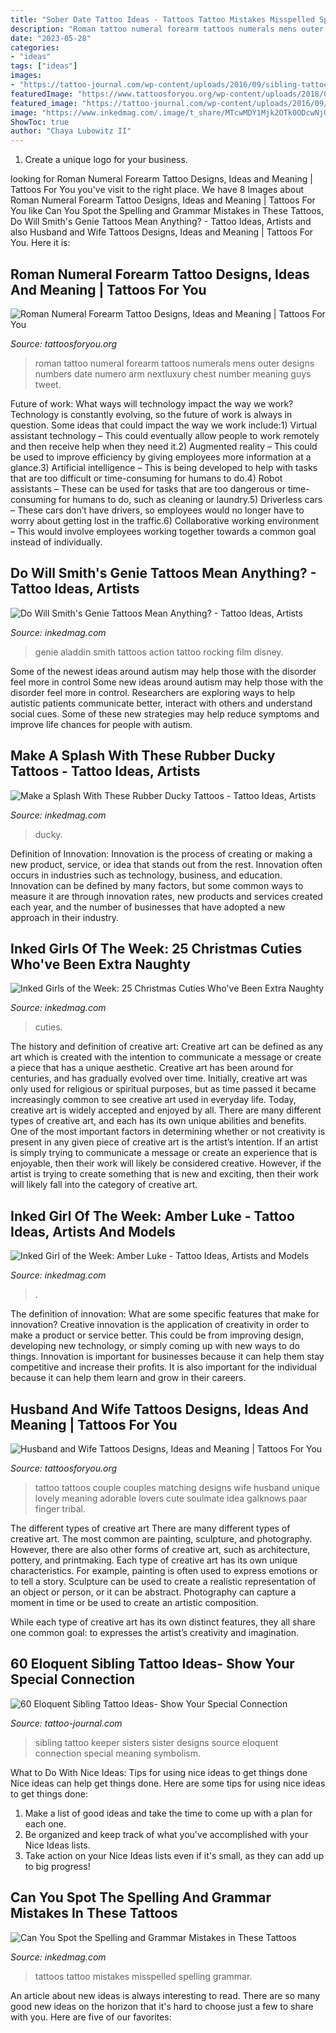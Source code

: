 ```yaml
---
title: "Sober Date Tattoo Ideas - Tattoos Tattoo Mistakes Misspelled Spelling Grammar"
description: "Roman tattoo numeral forearm tattoos numerals mens outer designs numbers date numero arm nextluxury chest number meaning guys tweet"
date: "2023-05-28"
categories:
- "ideas"
tags: ["ideas"]
images:
- "https://tattoo-journal.com/wp-content/uploads/2016/09/sibling-tattoo26-650x403.jpg"
featuredImage: "https://www.tattoosforyou.org/wp-content/uploads/2018/01/Husband-and-Wife-Tattoos-Designs.jpg"
featured_image: "https://tattoo-journal.com/wp-content/uploads/2016/09/sibling-tattoo26-650x403.jpg"
image: "https://www.inkedmag.com/.image/t_share/MTcwMDY1Mjk2OTk0ODcwNjQ5/inked-girls-amber-luke-fb.jpg"
ShowToc: true
author: "Chaya Lubowitz II"
---
```



1. Create a unique logo for your business.

	

		
looking for Roman Numeral Forearm Tattoo Designs, Ideas and Meaning | Tattoos For You you've visit to the right place. We have 8 Images about Roman Numeral Forearm Tattoo Designs, Ideas and Meaning | Tattoos For You like Can You Spot the Spelling and Grammar Mistakes in These Tattoos, Do Will Smith&#039;s Genie Tattoos Mean Anything? - Tattoo Ideas, Artists and also Husband and Wife Tattoos Designs, Ideas and Meaning | Tattoos For You. Here it is:
		
    
## Roman Numeral Forearm Tattoo Designs, Ideas And Meaning | Tattoos For You

<img loading=lazy src="https://www.tattoosforyou.org/wp-content/uploads/2017/10/Roman-Numeral-Forearm-Tattoo-Photos.jpg" onerror="this.onerror=null;this.src='https://tse1.mm.bing.net/th?id=OIP.t_2gLuQpMojsQo545zPCoAHaHa&amp;pid=15.1';" alt="Roman Numeral Forearm Tattoo Designs, Ideas and Meaning | Tattoos For You">

_Source: tattoosforyou.org_

>roman tattoo numeral forearm tattoos numerals mens outer designs numbers date numero arm nextluxury chest number meaning guys tweet. 

	

Future of work: What ways will technology impact the way we work?
Technology is constantly evolving, so the future of work is always in question. Some ideas that could impact the way we work include:1) Virtual assistant technology – This could eventually allow people to work remotely and then receive help when they need it.2) Augmented reality – This could be used to improve efficiency by giving employees more information at a glance.3) Artificial intelligence – This is being developed to help with tasks that are too difficult or time-consuming for humans to do.4) Robot assistants – These can be used for tasks that are too dangerous or time- consuming for humans to do, such as cleaning or laundry.5) Driverless cars – These cars don’t have drivers, so employees would no longer have to worry about getting lost in the traffic.6) Collaborative working environment – This would involve employees working together towards a common goal instead of individually.

    
## Do Will Smith&#039;s Genie Tattoos Mean Anything? - Tattoo Ideas, Artists

<img loading=lazy src="https://www.inkedmag.com/.image/t_share/MTYxOTcxOTg4MTI5MTI5Nzc0/aladdin-genie-fb.jpg" onerror="this.onerror=null;this.src='https://tse1.mm.bing.net/th?id=OIP.elXE-nFC4MCtwS9TRsUQQwHaD4&amp;pid=15.1';" alt="Do Will Smith&#039;s Genie Tattoos Mean Anything? - Tattoo Ideas, Artists">

_Source: inkedmag.com_

>genie aladdin smith tattoos action tattoo rocking film disney. 

	

Some of the newest ideas around autism may help those with the disorder feel more in control
Some new ideas around autism may help those with the disorder feel more in control. Researchers are exploring ways to help autistic patients communicate better, interact with others and understand social cues. Some of these new strategies may help reduce symptoms and improve life chances for people with autism.

    
## Make A Splash With These Rubber Ducky Tattoos - Tattoo Ideas, Artists

<img loading=lazy src="https://www.inkedmag.com/.image/t_share/MTY5NjMwNDc5MDY5MjI2NzAy/ducky.png" onerror="this.onerror=null;this.src='https://tse2.mm.bing.net/th?id=OIP.8XmlHaGKywq2lbh2zTG2NAHaD4&amp;pid=15.1';" alt="Make a Splash With These Rubber Ducky Tattoos - Tattoo Ideas, Artists">

_Source: inkedmag.com_

>ducky. 

	

Definition of Innovation:
Innovation is the process of creating or making a new product, service, or idea that stands out from the rest. Innovation often occurs in industries such as technology, business, and education. Innovation can be defined by many factors, but some common ways to measure it are through innovation rates, new products and services created each year, and the number of businesses that have adopted a new approach in their industry.

    
## Inked Girls Of The Week: 25 Christmas Cuties Who&#039;ve Been Extra Naughty

<img loading=lazy src="https://www.inkedmag.com/.image/c_limit%2Ccs_srgb%2Cfl_progressive%2Cq_auto:good%2Cw_700/MTc3NTgzOTkyNjU1MDYyNjMy/131398955_1758446704325201_8331936372901867900_n.jpg" onerror="this.onerror=null;this.src='https://tse3.mm.bing.net/th?id=OIP.qdGFYft3Sj1M1XhfG2vD8gHaJQ&amp;pid=15.1';" alt="Inked Girls of the Week: 25 Christmas Cuties Who&#039;ve Been Extra Naughty">

_Source: inkedmag.com_

>cuties. 

	

The history and definition of creative art: Creative art can be defined as any art which is created with the intention to communicate a message or create a piece that has a unique aesthetic.
Creative art has been around for centuries, and has gradually evolved over time. Initially, creative art was only used for religious or spiritual purposes, but as time passed it became increasingly common to see creative art used in everyday life. Today, creative art is widely accepted and enjoyed by all. There are many different types of creative art, and each has its own unique abilities and benefits.
One of the most important factors in determining whether or not creativity is present in any given piece of creative art is the artist’s intention. If an artist is simply trying to communicate a message or create an experience that is enjoyable, then their work will likely be considered creative. However, if the artist is trying to create something that is new and exciting, then their work will likely fall into the category of creative art.

    
## Inked Girl Of The Week: Amber Luke - Tattoo Ideas, Artists And Models

<img loading=lazy src="https://www.inkedmag.com/.image/t_share/MTcwMDY1Mjk2OTk0ODcwNjQ5/inked-girls-amber-luke-fb.jpg" onerror="this.onerror=null;this.src='https://tse2.mm.bing.net/th?id=OIP.YhYPlmCw7roai6Fv-zLyZQHaD4&amp;pid=15.1';" alt="Inked Girl of the Week: Amber Luke - Tattoo Ideas, Artists and Models">

_Source: inkedmag.com_

>. 

	

The definition of innovation: What are some specific features that make for innovation?
Creative innovation is the application of creativity in order to make a product or service better. This could be from improving design, developing new technology, or simply coming up with new ways to do things. Innovation is important for businesses because it can help them stay competitive and increase their profits. It is also important for the individual because it can help them learn and grow in their careers.

    
## Husband And Wife Tattoos Designs, Ideas And Meaning | Tattoos For You

<img loading=lazy src="https://www.tattoosforyou.org/wp-content/uploads/2018/01/Husband-and-Wife-Tattoos-Designs.jpg" onerror="this.onerror=null;this.src='https://tse4.mm.bing.net/th?id=OIP.0QCy5OSKT9hXUcFGzPznVQHaJ4&amp;pid=15.1';" alt="Husband and Wife Tattoos Designs, Ideas and Meaning | Tattoos For You">

_Source: tattoosforyou.org_

>tattoo tattoos couple couples matching designs wife husband unique lovely meaning adorable lovers cute soulmate idea galknows paar finger tribal. 

	

The different types of creative art
There are many different types of creative art. The most common are painting, sculpture, and photography. However, there are also other forms of creative art, such as architecture, pottery, and printmaking.
Each type of creative art has its own unique characteristics. For example, painting is often used to express emotions or to tell a story. Sculpture can be used to create a realistic representation of an object or person, or it can be abstract. Photography can capture a moment in time or be used to create an artistic composition.

While each type of creative art has its own distinct features, they all share one common goal: to expresses the artist’s creativity and imagination.

    
## 60 Eloquent Sibling Tattoo Ideas- Show Your Special Connection

<img loading=lazy src="https://tattoo-journal.com/wp-content/uploads/2016/09/sibling-tattoo26-650x403.jpg" onerror="this.onerror=null;this.src='https://tse2.mm.bing.net/th?id=OIP.exrk-i9C1A7pfGK13VSCEAHaEl&amp;pid=15.1';" alt="60 Eloquent Sibling Tattoo Ideas- Show Your Special Connection">

_Source: tattoo-journal.com_

>sibling tattoo keeper sisters sister designs source eloquent connection special meaning symbolism. 

	

What to Do With Nice Ideas: Tips for using nice ideas to get things done
Nice ideas can help get things done. Here are some tips for using nice ideas to get things done: 
1. Make a list of good ideas and take the time to come up with a plan for each one.
2. Be organized and keep track of what you've accomplished with your Nice Ideas lists.
3. Take action on your Nice Ideas lists even if it's small, as they can add up to big progress!

    
## Can You Spot The Spelling And Grammar Mistakes In These Tattoos

<img loading=lazy src="https://www.inkedmag.com/.image/t_share/MTYzNDUzNzcwMDk5ODYwNjUx/misspelled-tattoos-fb.jpg" onerror="this.onerror=null;this.src='https://tse4.mm.bing.net/th?id=OIP.yyejt2ME5EsF-lbZtk4CDQHaD4&amp;pid=15.1';" alt="Can You Spot the Spelling and Grammar Mistakes in These Tattoos">

_Source: inkedmag.com_

>tattoos tattoo mistakes misspelled spelling grammar. 

	

An article about new ideas is always interesting to read. There are so many good new ideas on the horizon that it's hard to choose just a few to share with you. Here are five of our favorites: 

